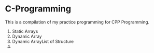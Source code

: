 # C-Programming
This is a compilation of my practice programming for CPP Programming.

1. Static Arrays
2. Dynamic Array
3. Dynamic ArrayList of Structure
4. 
